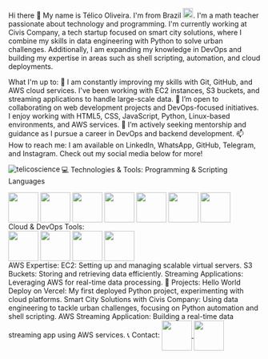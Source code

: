 Hi there 👋
My name is Télico Oliveira. I'm from Brazil <img src="https://www.kindpng.com/picc/m/130-1309274_br-brazil-flag-icon-brasil-flag-hd-png.png" height=20px>. I'm a math teacher passionate about technology and programming. I'm currently working at Civis Company, a tech startup focused on smart city solutions, where I combine my skills in data engineering with Python to solve urban challenges. Additionally, I am expanding my knowledge in DevOps and building my expertise in areas such as shell scripting, automation, and cloud deployments.

What I'm up to:
🌱 I am constantly improving my skills with Git, GitHub, and AWS cloud services. I've been working with EC2 instances, S3 buckets, and streaming applications to handle large-scale data.
👯 I’m open to collaborating on web development projects and DevOps-focused initiatives. I enjoy working with HTML5, CSS, JavaScript, Python, Linux-based environments, and AWS services.
🤔 I’m actively seeking mentorship and guidance as I pursue a career in DevOps and backend development.
📫 How to reach me: I am available on LinkedIn, WhatsApp, GitHub, Telegram, and Instagram. Check out my social media below for more!

<p><img align="left" src="https://github-readme-stats.vercel.app/api/top-langs?username=telicoscience&show_icons=true&locale=en&layout=compact&theme=dark" alt="telicoscience" /></p>


💻 Technologies & Tools:
Programming & Scripting Languages
<div> <img src="https://cdn.jsdelivr.net/gh/devicons/devicon/icons/bash/bash-plain.svg" align="center" heigth="50" width="60" /> <img src="https://cdn.jsdelivr.net/gh/devicons/devicon/icons/html5/html5-original-wordmark.svg" align="center" heigth="50" width="60"/> <img src="https://cdn.jsdelivr.net/gh/devicons/devicon/icons/css3/css3-original-wordmark.svg" align="center" heigth="50" width="60"/> <img src="https://cdn.jsdelivr.net/gh/devicons/devicon/icons/javascript/javascript-original.svg" align="center" heigth="50" width="60"/> <img src="https://cdn.jsdelivr.net/gh/devicons/devicon/icons/php/php-original.svg" align="center" heigth="50" width="60"/> <img src="https://cdn.jsdelivr.net/gh/devicons/devicon/icons/python/python-original.svg" align="center" heigth="50" width="60"/> <img src="https://cdn.jsdelivr.net/gh/devicons/devicon/icons/c/c-original.svg" align="center" heigth="50" width="60" /> </div>
Cloud & DevOps Tools:
<div> <img src="https://cdn.jsdelivr.net/gh/devicons/devicon/icons/docker/docker-original-wordmark.svg" align="center" heigth="50" width="60"/> <img src="https://cdn.jsdelivr.net/gh/devicons/devicon/icons/linux/linux-original.svg" align="center" heigth="50" width="60"/> <img src="https://cdn.jsdelivr.net/gh/devicons/devicon/icons/git/git-original-wordmark.svg" align="center" heigth="50" width="60"/> <img src="https://cdn.jsdelivr.net/gh/devicons/devicon/icons/amazonwebservices/amazonwebservices-original-wordmark.svg" align="center" heigth="50" width="60"/> </div>
AWS Expertise:
EC2: Setting up and managing scalable virtual servers.
S3 Buckets: Storing and retrieving data efficiently.
Streaming Applications: Leveraging AWS for real-time data processing.
🚀 Projects:
Hello World Deploy on Vercel: My first deployed Python project, experimenting with cloud platforms.
Smart City Solutions with Civis Company: Using data engineering to tackle urban challenges, focusing on Python automation and shell scripting.
AWS Streaming Application: Building a real-time data streaming app using AWS services.
📞 Contact:
<a href = "https://www.linkedin.com/in/telicoscience/"> <img src="https://cdn.jsdelivr.net/gh/devicons/devicon/icons/linkedin/linkedin-original.svg" align="center" heigth="50" width="60"/> </a> <a href = "https://www.instagram.com/telico.oliveira/"> <img src="https://logodownload.org/wp-content/uploads/2017/04/instagram-logo.png" align="center" heigth="50" width="60"/> </a>
